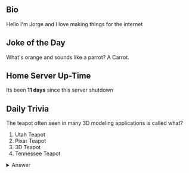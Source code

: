 ## Bio

Hello I'm Jorge and I love making things for the internet

## Joke of the Day

What's orange and sounds like a parrot? A Carrot.

## Home Server Up-Time

Its been **11 days** since this server shutdown


## Daily Trivia

The teapot often seen in many 3D modeling applications is called what?
 1. Utah Teapot
 2. Pixar Teapot
 3. 3D Teapot
 4. Tennessee Teapot

<details>
  <summary>Answer</summary>
  Utah Teapot
</details>
